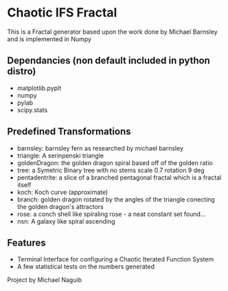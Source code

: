 # Chaotic IFS Fractal
This is a Fractal generator based upon the work done by Michael Barnsley
and is implemented in Numpy

## Dependancies (non default included in python distro)
+ matplotlib.pyplt
+ numpy
+ pylab
+ scipy.stats

## Predefined Transformations
+ barnsley: barnsley fern as researched by michael barnsley
+ triangle: A serinpenski triangle
+ goldenDragon: the golden dragon spiral based off of the golden ratio
+ tree: a Symetric Binary tree with no stems scale 0.7 rotation 9 deg
+ pentadentrite: a slice of a branched pentagonal fractal which is a fractal itself
+ koch: Koch curve (approximate)
+ branch: golden dragon rotated by the angles of the triangle conecting the golden dragon's attractors
+ rose: a conch shell like spiraling rose - a neat constant set found...
+ nsn: A galaxy like spiral ascending

## Features
+ Terminal Interface for configuring a Chaotic Iterated Function System
+ A few statistical tests on the numbers generated

Project by Michael Naguib


